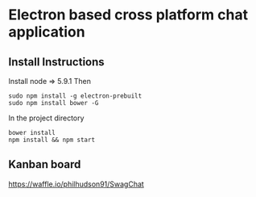 # Electron based cross platform chat application

## Install Instructions

Install node => 5.9.1
Then
```
sudo npm install -g electron-prebuilt
sudo npm install bower -G
```

In the project directory
```
bower install
npm install && npm start
```


## Kanban board

https://waffle.io/philhudson91/SwagChat
